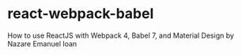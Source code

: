 # react-webpack-babel
How to use ReactJS with Webpack 4, Babel 7, and Material Design by Nazare Emanuel Ioan
